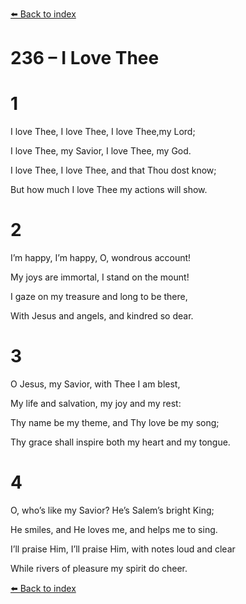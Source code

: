 [⬅️ Back to index](../README.md)

# 236 – I Love Thee





# 1

I love Thee, I love Thee, I love Thee,my Lord;

I love Thee, my Savior, I love Thee, my God.

I love Thee, I love Thee, and that Thou dost know;

But how much I love Thee my actions will show.



# 2

I’m happy, I’m happy, O, wondrous account!

My joys are immortal, I stand on the mount!

I gaze on my treasure and long to be there,

With Jesus and angels, and kindred so dear.



# 3

O Jesus, my Savior, with Thee I am blest,

My life and salvation, my joy and my rest:

Thy name be my theme, and Thy love be my song;

Thy grace shall inspire both my heart and my tongue.



# 4

O, who’s like my Savior? He’s Salem’s bright King;

He smiles, and He loves me, and helps me to sing.

I’ll praise Him, I’ll praise Him, with notes loud and clear

While rivers of pleasure my spirit do cheer.

[⬅️ Back to index](../README.md)
